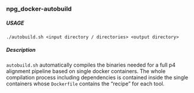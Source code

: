 ### npg_docker-autobuild

##### USAGE
```
./autobuild.sh <input directory / directories> <output directory>
```

##### Description
`autobuild.sh` automatically compiles the binaries needed for a full p4 alignment pipeline based on single docker containers. The whole compilation process including dependencies is contained inside the single containers whose `Dockerfile` contains the “recipe” for each tool.
